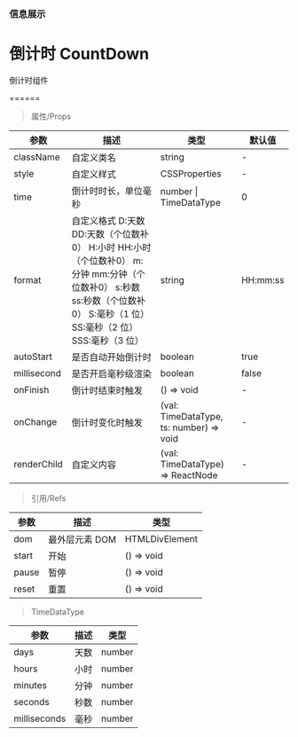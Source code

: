 ### 信息展示

# 倒计时 CountDown

倒计时组件

======

> 属性/Props

|参数|描述|类型|默认值|
|----------|-------------|------|------|
|className|自定义类名|string|-|
|style|自定义样式|CSSProperties|-|
|time|倒计时时长，单位毫秒|number \| TimeDataType|0|
|format|自定义格式 D:天数 DD:天数（个位数补0） H:小时 HH:小时（个位数补0） m:分钟 mm:分钟（个位数补0） s:秒数 ss:秒数（个位数补0） S:毫秒（1 位）SS:毫秒（2 位）SSS:毫秒（3 位）|string|HH:mm:ss|
|autoStart|是否自动开始倒计时|boolean|true|
|millisecond|是否开启毫秒级渲染|boolean|false|
|onFinish|倒计时结束时触发|() =\> void|-|
|onChange|倒计时变化时触发|(val: TimeDataType, ts: number) =\> void|-|
|renderChild|自定义内容|(val: TimeDataType) =\> ReactNode|-|

> 引用/Refs

|参数|描述|类型|
|----------|-------------|------|
|dom|最外层元素 DOM|HTMLDivElement|
|start|开始|() =\> void|
|pause|暂停|() =\> void|
|reset|重置|() =\> void|

> TimeDataType

|参数|描述|类型|
|----------|-------------|------|
|days|天数|number|
|hours|小时|number|
|minutes|分钟|number|
|seconds|秒数|number|
|milliseconds|毫秒|number|
